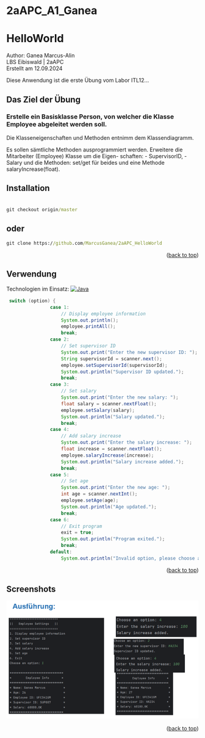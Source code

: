 # 2aAPC_A1_Ganea
<a name="readme-top"></a>
# HelloWorld
Author: Ganea Marcus-Alin <br>
LBS Eibiswald | 2aAPC <br>
Erstellt am 12.09.2024

Diese Anwendung ist die erste Übung vom Labor ITL12...<br>

## Das Ziel der Übung
### Erstelle ein Basisklasse Person, von welcher die Klasse Employee abgeleitet werden soll.

Die Klasseneigenschaften und Methoden entnimm dem
Klassendiagramm.

Es sollen sämtliche Methoden ausprogrammiert werden.
Erweitere die Mitarbeiter (Employee) Klasse um die Eigen-
schaften: - SupervisorID, - Salary
und die Methoden: set/get für beides und eine Methode
salaryIncrease(float). 


## Installation

```cmd

git checkout origin/master
```
## oder
```cmd
git clone https://github.com/MarcusGanea/2aAPC_HelloWorld

```
<p align="right">(<a href="#readme-top">back to top</a>)</p>

## Verwendung
Technologien im Einsatz:
[![Java][java.com]][java-url]

```java
 switch (option) {
                case 1:
                    // Display employee information
                    System.out.println();
                    employee.printAll();
                    break;
                case 2:
                    // Set supervisor ID
                    System.out.print("Enter the new supervisor ID: ");
                    String supervisorId = scanner.next();
                    employee.setSupervisorId(supervisorId);
                    System.out.println("Supervisor ID updated.");
                    break;
                case 3:
                    // Set salary
                    System.out.print("Enter the new salary: ");
                    float salary = scanner.nextFloat();
                    employee.setSalary(salary);
                    System.out.println("Salary updated.");
                    break;
                case 4:
                    // Add salary increase
                    System.out.print("Enter the salary increase: ");
                    float increase = scanner.nextFloat();
                    employee.salaryIncrease(increase);
                    System.out.println("Salary increase added.");
                    break;
                case 5:
                    // Set age
                    System.out.print("Enter the new age: ");
                    int age = scanner.nextInt();
                    employee.setAge(age);
                    System.out.println("Age updated.");
                    break;
                case 6:
                    // Exit program
                    exit = true;
                    System.out.println("Program exited.");
                    break;
                default:
                    System.out.println("Invalid option, please choose again.");

```
<p align="right">(<a href="#readme-top">back to top</a>)</p>

## Screenshots

[![Screen Shot][product-screenshot]](Screen.png)

<p align="right">(<a href="#readme-top">back to top</a>)</p>


<!-- MARKDOWN LINKS & IMAGES -->
<!-- https://www.markdownguide.org/basic-syntax/#reference-style-links -->
[java.com]: https://img.shields.io/badge/Java-ED8B00?style=for-the-badge&logo=openjdk&logoColor=white
[java-url]: https://www.java.com/de/
[product-screenshot]: Screen1.png

